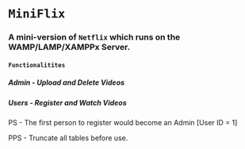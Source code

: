# `MiniFlix`

### A mini-version of ```Netflix``` which runs on the WAMP/LAMP/XAMPPx Server.



#### ```Functionalitites```       

##### Admin - Upload and Delete Videos

##### Users - Register and Watch Videos

PS - The first person to register would become an Admin [User ID = 1]

PPS - Truncate all tables before use.
            
      
     
